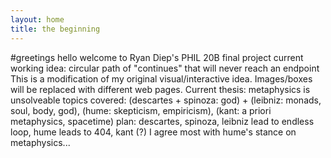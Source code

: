 ```yaml
---
layout: home
title: the beginning
---
```

#greetings
hello welcome to Ryan Diep's PHIL 20B final project
current working idea: circular path of "continues" that will never reach an endpoint
This is a modification of my original visual/interactive idea. Images/boxes will be replaced with different web pages.
Current thesis: metaphysics is unsolveable
topics covered: (descartes + spinoza: god) + (leibniz: monads, soul, body, god), (hume: skepticism, empiricism), (kant: a priori metaphysics, spacetime)
plan: descartes, spinoza, leibniz lead to endless loop, hume leads to 404, kant (?)
I agree most with hume's stance on metaphysics...
